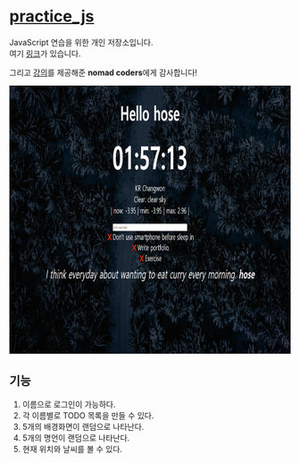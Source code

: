 # [practice_js](https://github.com/hoseCloud/practice_js)

JavaScript 연습을 위한 개인 저장소입니다.  
여기 [링크](https://hosecloud.github.io/practice_js/)가 있습니다.

그리고 [강의](https://nomadcoders.co/javascript-for-beginners/lobby)를 제공해준 **nomad coders**에게 감사합니다!

<img src="mainScreen.png" height="480" alt="mainScreen" />

## 기능

1. 이름으로 로그인이 가능하다.
2. 각 이름별로 TODO 목록을 만들 수 있다.
3. 5개의 배경화면이 랜덤으로 나타난다.
4. 5개의 명언이 랜덤으로 나타난다.
5. 현재 위치와 날씨를 볼 수 있다.

